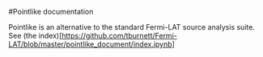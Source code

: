 #Pointlike documentation

Pointlike is an alternative to the standard Fermi-LAT source analysis suite. See (the index)[https://github.com/tburnett/Fermi-LAT/blob/master/pointlike_document/index.ipynb]
